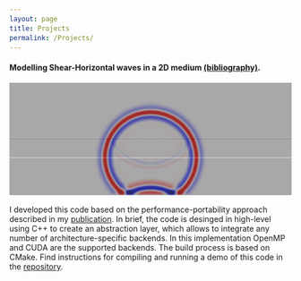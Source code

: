 ```yaml
---
layout: page
title: Projects
permalink: /Projects/
---
```


#### Modelling Shear-Horizontal waves in a 2D medium [(bibliography)](https://library.seg.org/doi/10.1190/1.1441605).

![photo](/assets/Snapshot_SHwaves.png)

I developed this code based on the performance-portability approach described in my [publication](https://link.springer.com/chapter/10.1007/978-3-031-50684-0_22). In brief, the code is desinged in high-level using C++ to create an abstraction layer, which allows to integrate any number of architecture-specific backends. In this implementation OpenMP and CUDA are the supported backends. The build process is based on CMake. Find instructions for compiling and running a demo of this code in the [repository](https://github.com/ahadji05/SH_waves_2d).
